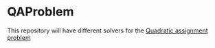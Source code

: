 # QAProblem
This repository will have different solvers for the [Quadratic assignment problem](https://en.wikipedia.org/wiki/Quadratic_assignment_problem)
